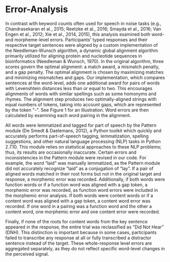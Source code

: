 # Error-Analysis

In contrast with keyword counts often used for speech in noise tasks (e.g., Chandrasekaran et al., 2015; Reetzke et al., 2016; Smayda et al., 2016; Van Engen et al., 2012; Xie et al., 2014, 2015), this analysis examined both word- and morpheme-level errors. Participants' typed responses and their respective target sentences were aligned by a custom implementation of the Needleman-Wunsch algorithm, a dynamic global alignment algorithm primarily utilized for aligning protein and nucleotide sequences in bioinformatics (Needleman & Wunsch, 1970). In the original algorithm, three scores govern the optimal alignment: a match award, a mismatch penalty, and a gap penalty. The optimal alignment is chosen by maximizing matches and minimizing mismatches and gaps. Our implementation, which compares sentences at the word-level, adds one additional award for pairs of words with Levenshtein distances less than or equal to two. This encourages alignments of words with similar spellings such as some homonyms and rhymes. The alignment step produces two optimally-aligned strings with equal numbers of tokens, taking into account gaps, which are represented by the token "-". See Figure 1 for an illustration. Word errors are then calculated by examining each word pairing in the alignment. 

All words were lemmatized and tagged for part of speech by the Pattern module (De Smedt & Daelemans, 2012), a Python toolkit which quickly and accurately performs part-of-speech tagging, lemmatization, spelling suggestions, and other natural language processing (NLP) tasks in Python 2.7.10. This module relies on statistical approaches to these NLP problems; thus, its results are occasionally inaccurate. Certain errors and inconsistencies in the Pattern module were revised in our code. For example, the word “laid” was manually lemmatized, as the Pattern module did not accurately recognize “laid” as a conjugation of “lay”. If a pair of aligned words matched in their root forms but not in the original target and response, a morphemic error was recorded. Additionally, if both words were function words or if a function word was aligned with a gap token, a morphemic error was recorded, as function word errors were included in the morphemic error analysis. If both words were content words or if a content word was aligned with a gap token, a content word error was recorded. If one word in a pairing was a function word and the other a content word, one morphemic error and one content error were recorded. 

Finally, if none of the roots for content words from the key sentence appeared in the response, the entire trial was reclassified as “Did Not Hear” (DNH). This distinction is important because in some cases, participants failed to transcribe any response at all or fully transcribed a distractor sentence instead of the target. These whole-response level errors are aggregated separately, as they do not reflect specific word-level changes in the perceived signal.
